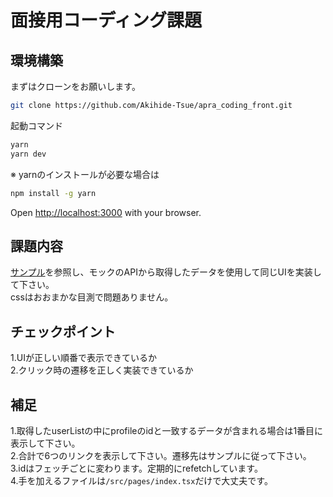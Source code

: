 # 面接用コーディング課題

## 環境構築

まずはクローンをお願いします。

```bash
git clone https://github.com/Akihide-Tsue/apra_coding_front.git
```

起動コマンド

```bash
yarn
yarn dev
```

※ yarnのインストールが必要な場合は

```bash
npm install -g yarn
```

Open [http://localhost:3000](http://localhost:3000) with your browser.

## 課題内容

[サンプル](https://apra-coding-front-git-feature-demo-atsueapracojps-projects.vercel.app/)を参照し、モックのAPIから取得したデータを使用して同じUIを実装して下さい。  
cssはおおまかな目測で問題ありません。

## チェックポイント

1.UIが正しい順番で表示できているか  
2.クリック時の遷移を正しく実装できているか

## 補足

1.取得したuserListの中にprofileのidと一致するデータが含まれる場合は1番目に表示して下さい。  
2.合計で6つのリンクを表示して下さい。遷移先はサンプルに従って下さい。  
3.idはフェッチごとに変わります。定期的にrefetchしています。  
4.手を加えるファイルは`/src/pages/index.tsx`だけで大丈夫です。
